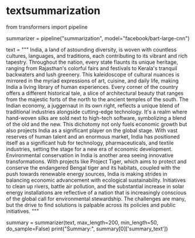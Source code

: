 # textsummarization

from transformers import pipeline

summarizer = pipeline("summarization", model="facebook/bart-large-cnn")

text = """
India, a land of astounding diversity, is woven with countless cultures, languages, and traditions, each contributing to its vibrant and rich tapestry. Throughout the nation, every state flaunts its unique heritage, ranging from Rajasthan's colorful fairs and festivals to Kerala's tranquil backwaters and lush greenery. This kaleidoscope of cultural nuances is mirrored in the myriad expressions of art, cuisine, and daily life, making India a living library of human experiences. Every corner of the country offers a different historical tale, a slice of architectural beauty that ranges from the majestic forts of the north to the ancient temples of the south. The Indian economy, a juggernaut in its own right, reflects a unique blend of traditional industries alongside cutting-edge technology. It's a realm where hand-woven silks are sold next to high-tech software, symbolizing a blend of the old and the new. This dichotomy not only fuels economic growth but also projects India as a significant player on the global stage. With vast reserves of human talent and an enormous market, India has positioned itself as a significant hub for technology, pharmaceuticals, and textile industries, setting the stage for a new era of economic development. Environmental conservation in India is another area seeing innovative transformations. With projects like Project Tiger, which aims to protect and conserve the endangered Bengal tiger and its habitats, coupled with the push towards renewable energy sources, India is making strides in balancing economic advancement with ecological sustainability. Initiatives to clean up rivers, battle air pollution, and the substantial increase in solar energy installations are reflective of a nation that is increasingly conscious of the global call for environmental stewardship. The challenges are many, but the drive to find solutions is palpable across its policies and public initiatives.
"""

summary = summarizer(text, max_length=200, min_length=50, do_sample=False)
print("Summary:", summary[0]['summary_text'])

